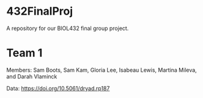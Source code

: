 # 432FinalProj
A repository for our BIOL432 final group project.

# Team 1

Members: Sam Boots, Sam Kam, Gloria Lee, Isabeau Lewis, Martina Mileva, and Darah Vlaminck

Data: https://doi.org/10.5061/dryad.rp187
